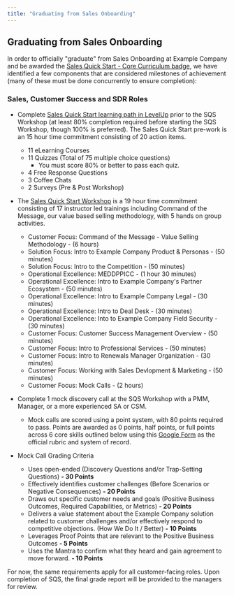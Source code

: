 ```yaml
---
title: "Graduating from Sales Onboarding"
---
```


## Graduating from Sales Onboarding

In order to officially "graduate" from Sales Onboarding at Example Company and be awarded the [Sales Quick Start - Core Curriculum badge](https://example_company.badgr.com/public/badges/4zi-duhsTHG-jtWFYVgGRQ), we have identified a few components that are considered milestones of achievement (many of these must be done concurrently to ensure completion):

### Sales, Customer Success and SDR Roles

- Complete [Sales Quick Start learning path in LevelUp](https://levelup.example_company.com/courses/sales-quick-start) prior to the SQS Workshop (at least 80% completion required before starting the SQS Workshop, though 100% is preferred). The Sales Quick Start pre-work is an 15 hour time commitment consisting of 20 action items.
  - 11 eLearning Courses
  - 11 Quizzes (Total of 75 multiple choice questions)
    - You must score 80% or better to pass each quiz.
  - 4 Free Response Questions
  - 3 Coffee Chats
  - 2 Surveys (Pre & Post Workshop)
- The [Sales Quick Start Workshop](/handbook/sales/onboarding/SQS-workshop/#sqs-remote-agenda) is a 19 hour time commitment consisting of 17 instructor led trainings including Command of the Message, our value based selling methodology, with 5 hands on group activities.
  - Customer Focus: Command of the Message - Value Selling Methodology - (6 hours)
  - Solution Focus: Intro to Example Company Product & Personas - (50 minutes)
  - Solution Focus: Intro to the Competition - (50 minutes)
  - Operational Excellence: MEDDPPICC - (1 hour 30 minutes)
  - Operational Excellence: Intro to Example Company's Partner Ecosystem - (50 minutes)
  - Operational Excellence: Intro to Example Company Legal - (30 minutes)
  - Operational Excellence: Intro to Deal Desk - (30 minutes)
  - Operational Excellence: Into to Example Company Field Security - (30 minutes)
  - Customer Focus: Customer Success Management Overview - (50 minutes)
  - Customer Focus: Intro to Professional Services - (50 minutes)
  - Customer Focus: Intro to Renewals Manager Organization - (30 minutes)
  - Customer Focus: Working with Sales Devlopment & Marketing - (50 minutes)
  - Customer Focus: Mock Calls - (2 hours)
- Complete 1 mock discovery call at the SQS Workshop with a PMM, Manager, or a more experienced SA or CSM. 
  - Mock calls are scored using a point system, with 80 points required to pass. Points are awarded as 0 points, half points, or full points across 6 core skills outlined below using this [Google Form](https://forms.gle/BWVQBMRruf1TUb5S6) as the official rubric and system of record. 
- Mock Call Grading Criteria

  - Uses open-ended (Discovery Questions and/or Trap-Setting Questions) **- 30 Points**
  - Effectively identifies customer challenges (Before Scenarios or Negative Consequences) **- 20 Points**
  - Draws out specific customer needs and goals (Positive Business Outcomes, Required Capabilities, or Metrics) **- 20 Points**
  - Delivers a value statement about the Example Company solution related to customer challenges and/or effectively respond to competitive objections. (How We Do It / Better) **- 10 Points**
  - Leverages Proof Points that are relevant to the Positive Business Outcomes **- 5 Points**
  - Uses the Mantra to confirm what they heard and gain agreement to move forward. **- 10 Points**

For now, the same requirements apply for all customer-facing roles. Upon completion of SQS, the final grade report will be provided to the managers for review.
